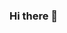 ### Hi there 👋

<!--
**mzeeq4u/mzeeq4u** is a ✨ _special_ ✨ repository because its `README.md` (this file) appears on your GitHub profile.

Here are some ideas to get you started:

- 🔭 I’m currently working on learning the basics of command line, and dreaming of someday doing my scripts, writing some most funny yet smartest pipelines for NGS data analysis.
- 🌱 I’m currently learning ... as above
- 👯 I’m looking to collaborate on ... read the currently working on line above
- 🤔 I’m looking for help with ... getting started with the CL
- 💬 Ask me about ... 
- 📫 How to reach me: ...
- 😄 Pronouns: ...
- ⚡ Fun fact: ...
-->
